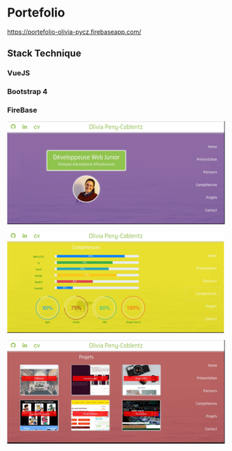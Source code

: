 # Portefolio

https://portefolio-olivia-pycz.firebaseapp.com/

## Stack Technique

### VueJS

### Bootstrap 4

### FireBase



![screenshots](https://github.com/oliviapycz/portfolio/raw/develop/docs/portfolio_home.jpg)

![screenshots](https://github.com/oliviapycz/portfolio/raw/develop/docs/portfolio_competences.jpg)

![screenshots](https://github.com/oliviapycz/portfolio/raw/develop/docs/portfolio_projets.jpg)
